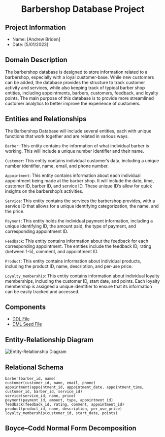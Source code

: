 <h1 align="center">Barbershop Database Project</h1>

## Project Information
* Name: [Andrew Briden]
* Date: [5/01/2023]

## Domain Description
The barbershop database is designed to store information related to a barbershop, especially with a loyal customer-base. While new customers can be added, the database provides the structure to track customer activity and services, while also keeping track of typical barber shop entities, including appointments, barbers, customers, feedback, and loyalty points. The main purpose of this database is to provide more streamlined customer analytics to better improve the experience of customers.

## Entities and Relationships
The Barbershop Database will include several entities, each with unique functions that work together and are related in various ways.

```Barber```: This entity contains the information of what individual barber is working. This will include a unique number identifier and their name.

```Customer```: This entity contains individual customer’s data, including a unique number identifier, name, email, and phone number.

```Appointment```: This entity contains information about each individual appointment being made at the barber shop. It will include the date, time, customer ID, barber ID, and service ID. These unique ID’s allow for quick insights on the barbershop’s activities.

```Service```: This entity contains the services the barbershop provides, with a service ID that allows for a unique identifying categorization, the name, and the price.

```Payment```: This entity holds the individual payment information, including a unique identifying ID, the amount paid, the type of payment, and corresponding appointment ID.
		 	 	 		
```Feedback```: This entity contains information about the feedback for each corresponding appointment. The entities include the feedback ID, rating (between 1-5), comment, and appointment ID.

```Product```: This entity contains information about individual products, including the product ID, name, description, and per-use price.

```Loyalty_membership```: This entity contains information about individual loyalty memberships, including the customer ID, start date, and points. Each loyalty membership is assigned a unique identifier to ensure that its information can be easily tracked and accessed.

## Components
* [DDL File](link)
* [DML Seed File](link)
## Entity-Relationship Diagram 
![Entity-Relationship Diagram](https://github.com/andrewbriden/Barber-Shop-/blob/main/er.png)

## Relational Schema
```
barber(barber_id, name)
customer(customer_id, name, email, phone)
appointment(appointment_id, appointment_date, appointment_time, customer_id, barber_id, service_id)
service(service_id, name, price)
payment(payment_id, amount, type, appointment_id)
feedback(feedback_id, rating, comment, appointment_id)
product(product_id, name, description, per_use_price)
loyalty_membership(customer_id, start_date, points)
```
## Boyce–Codd Normal Form Decomposition 



